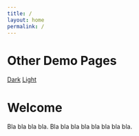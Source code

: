 ```yaml
---
title: /
layout: home
permalink: /
---
```


# Other Demo Pages

[Dark](https://b2a3e8.github.io/jekyll-theme-console-demo-dark/)
[Light](https://b2a3e8.github.io/jekyll-theme-console-demo-light/)

# Welcome

Bla bla bla bla. Bla bla bla bla bla bla bla bla.
